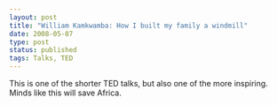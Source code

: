 ```yaml
---
layout: post
title: "William Kamkwamba: How I built my family a windmill"
date: 2008-05-07
type: post
status: published
tags: Talks, TED
---
```



This is one of the shorter TED talks, but also one of the more inspiring. Minds like this will save Africa.
